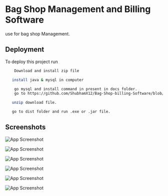 
# Bag Shop Management and Billing Software

use for bag shop Management.




## Deployment

To deploy this project run

```bash
    Download and install zip file 
```

```bash
   install java & mysql in computer
```
```bash
    go mysql and install command in present in docs folder.
    go to https://github.com/ShubhamX12/Bag-Shop-billing-Software/blob/main/Project%20Document/MYSQL%20COMMAND%20LIST.pdf
```
```bash
   unzip download file.
```
```bash
   go to dist folder and run .exe or .jar file.
```



## Screenshots

![App Screenshot](https://lh3.googleusercontent.com/keep-bbsk/AGk0z-Pc9451bBn1RBc61JpG-cwiAXfduZ5iV18nrLM-UUbNxXjonMhPSNHzY2A2h5FIbcrLnhlCer4TKfTaSTPj_7yB5wlD6KOSaF0oeBQ=s512)

![App Screenshot](https://lh3.googleusercontent.com/keep-bbsk/AGk0z-OGih9bdC2QYedLJ9f2bLJXf16BqPNp4c8gcSvqT3tYBkgXyzhtjUvn0dVESr74GFAtHuMuP4V-6FM4QMBr4VmQZTpsgOa3TEYA5Lg=s512)


![App Screenshot](https://lh3.googleusercontent.com/keep-bbsk/AGk0z-O59X3k93tRY2_RVUlzDQRuPnhdgwMnyDvfa12MiEkfQ7sDH7jBZPvbq0k1_QYxouMpRvXA-K_zpVBZIDirGSHGNOWV79sPDYlFpOs=s512)

 

![App Screenshot](https://lh3.googleusercontent.com/keep-bbsk/AGk0z-MqPlcbhfs8qXy--hSBIul1GiSdjXASAYBZFgEI6vWuLiPdtvn8XoYc1kupHY2muXV4PcoJc0nkB_mo8MAsyYC8rLwh158jc84kAss=s512)


![App Screenshot](https://lh3.googleusercontent.com/keep-bbsk/AGk0z-OszFHlhGzYLAaHL-V_HisFEsPuygJyCTNc1SyBvqw6-acADm0cs7XgWG2JfY9glSx2SWJ7DoUeu8drbeiyEE3NnYrvlhsAA5omgbQ=s512)


![App Screenshot](https://lh3.googleusercontent.com/keep-bbsk/AGk0z-PJbFl6YNN0JJ26P-fEkeXJAFy1ftAmf-YgUZM8WinWDoZb8RP0IYnXZCGi78y4xRK1V1nHimHq5r_KFhG3Nl6Yvzi1pdFNAaqlFkM=s512)



